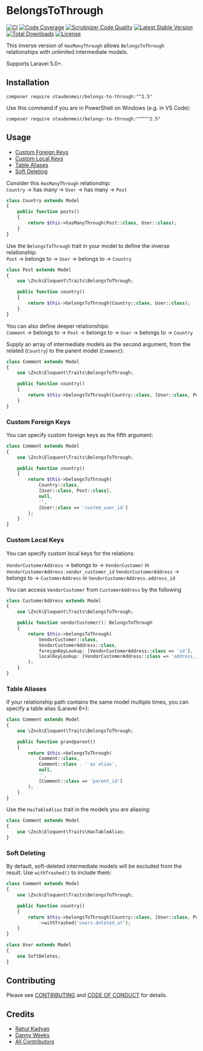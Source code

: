 # BelongsToThrough

[![CI](https://github.com/staudenmeir/belongs-to-through/actions/workflows/ci.yml/badge.svg)](https://github.com/staudenmeir/belongs-to-through/actions/workflows/ci.yml)
[![Code Coverage](https://scrutinizer-ci.com/g/staudenmeir/belongs-to-through/badges/coverage.png?b=master)](https://scrutinizer-ci.com/g/staudenmeir/belongs-to-through/?branch=master)
[![Scrutinizer Code Quality](https://scrutinizer-ci.com/g/staudenmeir/belongs-to-through/badges/quality-score.png?b=master)](https://scrutinizer-ci.com/g/staudenmeir/belongs-to-through/?branch=master)
[![Latest Stable Version](https://poser.pugx.org/staudenmeir/belongs-to-through/v/stable)](https://packagist.org/packages/staudenmeir/belongs-to-through)
[![Total Downloads](https://poser.pugx.org/staudenmeir/belongs-to-through/downloads)](https://packagist.org/packages/staudenmeir/belongs-to-through/stats)
[![License](https://poser.pugx.org/staudenmeir/belongs-to-through/license)](https://github.com/staudenmeir/belongs-to-through/blob/master/LICENSE)

This inverse version of `HasManyThrough` allows `BelongsToThrough` relationships with unlimited intermediate models.

Supports Laravel 5.0+.

## Installation

    composer require staudenmeir/belongs-to-through:"^2.5"

Use this command if you are in PowerShell on Windows (e.g. in VS Code):

    composer require staudenmeir/belongs-to-through:"^^^^2.5"

## Usage

- [Custom Foreign Keys](#custom-foreign-keys)
- [Custom Local Keys](#custom-local-keys)
- [Table Aliases](#table-aliases)
- [Soft Deleting](#soft-deleting)

Consider this `HasManyThrough` relationship:  
`Country` → has many → `User` → has many → `Post`

```php
class Country extends Model
{
    public function posts()
    {
        return $this->hasManyThrough(Post::class, User::class);
    }
}
```

Use the `BelongsToThrough` trait in your model to define the inverse relationship:  
`Post` → belongs to → `User` → belongs to → `Country`  

```php
class Post extends Model
{
    use \Znck\Eloquent\Traits\BelongsToThrough;

    public function country()
    {
        return $this->belongsToThrough(Country::class, User::class);
    }
}
```

You can also define deeper relationships:  
`Comment` → belongs to → `Post` → belongs to → `User` → belongs to → `Country`

Supply an array of intermediate models as the second argument, from the related (`Country`) to the parent model (`Comment`):  

```php
class Comment extends Model
{
    use \Znck\Eloquent\Traits\BelongsToThrough;

    public function country()
    {
        return $this->belongsToThrough(Country::class, [User::class, Post::class]);
    }
}
```

### Custom Foreign Keys

You can specify custom foreign keys as the fifth argument:

```php
class Comment extends Model
{
    use \Znck\Eloquent\Traits\BelongsToThrough;

    public function country()
    {
        return $this->belongsToThrough(
            Country::class,
            [User::class, Post::class], 
            null,
            '',
            [User::class => 'custom_user_id']
        );
    }
}
```

### Custom Local Keys

You can specify custom local keys for the relations:

`VendorCustomerAddress` → belongs to → `VendorCustomer` in `VendorCustomerAddress.vendor_customer_id`
`VendorCustomerAddress` → belongs to → `CustomerAddress` in `VendorCustomerAddress.address_id`

You can access `VendorCustomer` from `CustomerAddress` by the following

```php
class CustomerAddress extends Model
{
    use \Znck\Eloquent\Traits\BelongsToThrough;

    public function vendorCustomer(): BelongsToThrough
    {
        return $this->belongsToThrough(
            VendorCustomer::class,
            VendorCustomerAddress::class,
            foreignKeyLookup: [VendorCustomerAddress::class => 'id'],
            localKeyLookup: [VendorCustomerAddress::class => 'address_id'],
        );
    }    
}
```

### Table Aliases

If your relationship path contains the same model multiple times, you can specify a table alias (Laravel 6+):

```php
class Comment extends Model
{
    use \Znck\Eloquent\Traits\BelongsToThrough;

    public function grandparent()
    {
        return $this->belongsToThrough(
            Comment::class,
            Comment::class . ' as alias', 
            null,
            '',
            [Comment::class => 'parent_id']
        );
    }
}
```

Use the `HasTableAlias` trait in the models you are aliasing:

```php
class Comment extends Model
{
    use \Znck\Eloquent\Traits\HasTableAlias;
}
```

### Soft Deleting

By default, soft-deleted intermediate models will be excluded from the result. Use `withTrashed()` to include them:

```php
class Comment extends Model
{
    use \Znck\Eloquent\Traits\BelongsToThrough;

    public function country()
    {
        return $this->belongsToThrough(Country::class, [User::class, Post::class])
            ->withTrashed('users.deleted_at');
    }
}

class User extends Model
{
    use SoftDeletes;
}
```

## Contributing

Please see [CONTRIBUTING](.github/CONTRIBUTING.md) and [CODE OF CONDUCT](.github/CODE_OF_CONDUCT.md) for details.

## Credits

- [Rahul Kadyan](https://github.com/znck)
- [Danny Weeks](https://github.com/dannyweeks)
- [All Contributors](../../contributors)
